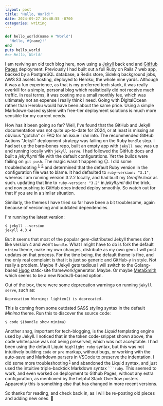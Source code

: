 ```yaml
---
layout: post
title: "Hello, World!"
date: 2024-09-27 10:40:55 -0700
categories: writing
---
```


```ruby
def hello_world(name = "World")
  "Hello, #{name}!"
end
puts hello_world
#=> Hello, World!
```

I am reviving an old tech blog here, now using a [Jekyll](https://jekyllrb.com/) back end and [GitHub Pages](https://pages.github.com/) deployment. Previously I had built out a full Ruby on Rails 7 web app, backed by a PostgreSQL database, a Redis store, Sidekiq background jobs, AWS S3 assets hosting, deployed to Heroku, the whole nine yards. Although it was a fun experience, as that is my preferred tech stack, it was really overkill for a simple, personal blog which realistically did not receive much traffic. In real terms, it was costing me a small monthly fee, which was ultimately not an expense I really think I need. Going with DigitalOcean rather than Heroku would have been about the same price. Using a simple Markdown-based system with free-tier deployment solutions is much more sensible for my current needs.

How has it been going so far? Well, I've found that the GitHub and Jekyll documentation was not quite up-to-date for 2024, or at least is missing an obvious "gotcha" or FAQ for an issue I ran into. The recommended GitHub Actions "Jekyll" deployment strategy was failing on the Ruby `bundle` step. I had set up the bare-bones repo, built an empty app with `jekyll new`, was up and running locally with `jekyll serve`. I had followed the GitHub docs and built a _jekyll.yml_ file with the default configurations. Yet the builds were failing on `git push`. The magic wasn't happening 😔. I did some troubleshooting <sup>[1](https://stackoverflow.com/a/77854067/21928926), [2](https://talk.jekyllrb.com/t/build-error-at-setup-ruby-need-help/8791)</sup> and determined that the default Ruby version in the configuration file was to blame. It had defaulted to `ruby-version: "3.1"`, whereas I am running version 3.2.2 locally, and had built my _Gemfile.lock_ as such. updating that line to `ruby-version: "3.2"` in _jekyll.yml_ did the trick, and now pushing to GitHub does indeed deploy smoothly. So watch out for that if you are in a similar situation.

Similarly, the themes I have tried so far have been a bit troublesome, again because of versioning and outdated dependencies.

I'm running the latest version:

```
$ jekyll --version
jekyll 4.3.4
```

But it seems that most of the popular gem-distributed Jekyll themes don't like version 4 and won't `bundle`. What I might have to do is fork the default `minima` theme, make my own changes, distribute as my own gem. I will post updates on that process. For the time being, the default theme is fine, and the only real complaint is that it is just so generic and GitHub-y in style. Not really a problem. Maybe if Jekyll gets tedious I will switch to the Golang-based [Hugo](https://gohugo.io/) static-site framework/generator. Maybe. Or maybe [MetalSmith](https://metalsmith.io/) which seems to be a new NodeJS-based option.

Out of the box, there were some deprecation warnings on running `jekyll serve`, such as:

```
Deprecation Warning: lighten() is deprecated.
```

This is coming from some outdated SASS styling syntax in the default _Minima_ theme. Run this to discover the source code:

```
$ code $(bundle show minima)
```

Another snag, important for tech-blogging, is the _Liquid_ templating engine used by Jekyll. I noticed that in the token code-snippet shown above, the code whitespace was not being preserved, which was not acceptable. I had been using the default Liquid `highlight ruby` syntax, but this was not intuitively building `code` or `pre` markup, without bugs, or working with the auto-save and Markdown parsers in VSCode to preserve the indentation. I did some more troubleshooting <sup>[1](https://stackoverflow.com/a/21105616/21928926)</sup> and abandoned the Liquid syntax, and just used the intuitive triple-backtick Markdown syntax <code>```ruby</code>. This seemed to work, and even worked on deployment to Github Pages, without any extra configuration, as mentioned by the helpful Stack Overflow posters. Apparently this is something else that has changed in more recent versions.

So thanks for reading, and check back in, as I will be re-posting old pieces and adding new ones. 👋
